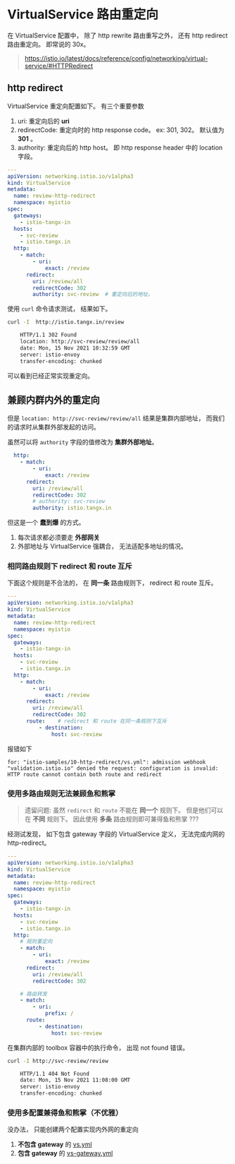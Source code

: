 # VirtualService 路由重定向

在 VirtualService 配置中， 除了 http rewrite 路由重写之外， 还有 http redirect 路由重定向。 即常说的 30x。

> https://istio.io/latest/docs/reference/config/networking/virtual-service/#HTTPRedirect


## http redirect

VirtualService 重定向配置如下。 有三个重要参数

1. uri: 重定向后的 **uri**
2. redirectCode: 重定向时的 http response code。 ex: 301, 302。 默认值为 **301** 。
3. authority: 重定向后的 http host。 即 http response header 中的 location 字段。

```yaml
---
apiVersion: networking.istio.io/v1alpha3
kind: VirtualService
metadata:
  name: review-http-redirect
  namespace: myistio
spec:
  gateways:
    - istio-tangx-in
  hosts:
    - svc-review
    - istio.tangx.in
  http:
    - match:
        - uri:
            exact: /review
      redirect:
        uri: /review/all
        redirectCode: 302
        authority: svc-review  # 重定向后的地址。
```

使用 `curl` 命令请求测试， 结果如下。

```bash
curl -I  http://istio.tangx.in/review

    HTTP/1.1 302 Found
    location: http://svc-review/review/all
    date: Mon, 15 Nov 2021 10:32:59 GMT
    server: istio-envoy
    transfer-encoding: chunked
```

可以看到已经正常实现重定向。 


## 兼顾内群内外的重定向

但是 `location: http://svc-review/review/all` 结果是集群内部地址， 而我们的请求时从集群外部发起的访问。

虽然可以将 `authority` 字段的值修改为 **集群外部地址**。

```yaml
  http:
    - match:
        - uri:
            exact: /review
      redirect:
        uri: /review/all
        redirectCode: 302
        # authority: svc-review
        authority: istio.tangx.in
```

但这是一个 **蠢到爆** 的方式。

1. 每次请求都必须要走 **外部网关**
2. 外部地址与 VirtualService 强耦合， 无法适配多地址的情况。


### 相同路由规则下 redirect 和 route 互斥

下面这个规则是不合法的， 在 **同一条** 路由规则下， redirect 和 route 互斥。

```yaml
---
apiVersion: networking.istio.io/v1alpha3
kind: VirtualService
metadata:
  name: review-http-redirect
  namespace: myistio
spec:
  gateways:
    - istio-tangx-in
  hosts:
    - svc-review
    - istio.tangx.in
  http:
    - match:
        - uri:
            exact: /review
      redirect:
        uri: /review/all
        redirectCode: 302
      route:    # redirect 和 route 在同一条规则下互斥
          - destination:
              host: svc-review

```

报错如下

```
for: "istio-samples/10-http-redirect/vs.yml": admission webhook "validation.istio.io" denied the request: configuration is invalid: HTTP route cannot contain both route and redirect
```

### 使用多路由规则无法兼顾鱼和熊掌

> 遗留问题: 虽然 `redirect` 和 `route` 不能在 **同一个** 规则下。 但是他们可以在 **不同** 规则下。 因此使用 **多条** 路由规则即可兼得鱼和熊掌 ??? 

经测试发现， 如下包含 gateway 字段的 VirtualService 定义， 无法完成内网的 http-redirect。 

```yaml
---
apiVersion: networking.istio.io/v1alpha3
kind: VirtualService
metadata:
  name: review-http-redirect
  namespace: myistio
spec:
  gateways:
    - istio-tangx-in
  hosts:
    - svc-review
    - istio.tangx.in
  http:
    # 规则重定向
    - match:
        - uri:
            exact: /review
      redirect:
        uri: /review/all
        redirectCode: 302

    # 路由转发
    - match:
        - uri:
            prefix: /
      route:
          - destination:
              host: svc-review
```

在集群内部的 toolbox 容器中的执行命令， 出现  not found 错误。

```bash
curl -I http://svc-review/review

    HTTP/1.1 404 Not Found
    date: Mon, 15 Nov 2021 11:08:00 GMT
    server: istio-envoy
    transfer-encoding: chunked
```

### 使用多配置兼得鱼和熊掌（不优雅）

没办法， 只能创建两个配置实现内外网的重定向

1. **不包含 gateway** 的 [vs.yml](/istio-samples/10-http-redirect/vs.yml) 
2. **包含 gateway** 的 [vs-gateway.yml](/istio-samples/10-http-redirect/vs-gateway.yml) 
